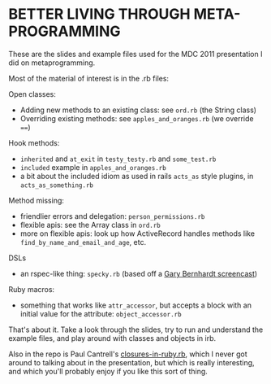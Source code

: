 BETTER LIVING THROUGH META-PROGRAMMING
======================================

These are the slides and example files used for the MDC 2011
presentation I did on metaprogramming.

Most of the material of interest is in the .rb files:

Open classes:
* Adding new methods to an existing class: see `ord.rb` (the String class)
* Overriding existing methods: see `apples_and_oranges.rb` (we override
  `==`)

Hook methods:
* `inherited` and `at_exit` in `testy_testy.rb` and `some_test.rb`
* `included` example in `apples_and_oranges.rb`
* a bit about the included idiom as used in rails `acts_as` style
  plugins, in `acts_as_something.rb`

Method missing:
* friendlier errors and delegation: `person_permissions.rb`
* flexible apis: see the Array class in `ord.rb`
* more on flexible apis: look up how ActiveRecord handles methods like
  `find_by_name_and_email_and_age`, etc.

DSLs
* an rspec-like thing: `specky.rb` (based off a [Gary Bernhardt
  screencast](https://www.destroyallsoftware.com/screencasts/catalog/building-rspec-from-scratch))

Ruby macros:
* something that works like `attr_accessor`, but accepts a block with an
  initial value for the attribute: `object_accessor.rb`

That's about it. Take a look through the slides, try to run and
understand the example files, and play around with classes and objects
in irb.

Also in the repo is Paul Cantrell's
[closures-in-ruby.rb](http://innig.net/software/ruby/closures-in-ruby.rb),
which I never got around to talking about in the presentation, but which is really interesting, and which
you'll probably enjoy if you like this sort of thing.
